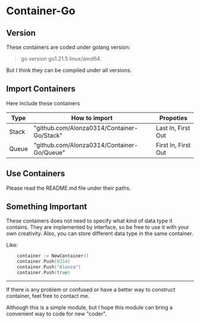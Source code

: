 # Container-Go

## Version

These containers are coded under golang version:

> go version go1.21.5 linux/amd64.

But I think they can be compiled under all versions.

## Import Containers

Here include these containers

|Type|How to import|Propoties|
|-|-|-|
|Stack|"github.com/Alonza0314/Container-Go/Stack"|Last In, First Out|
|Queue|"github.com/Alonza0314/Container-Go/Queue"|First In, First Out|

## Use Containers

Please read the README.md file under their paths.

## Something Important

These containers does not need to specify what kind of data type it contains. They are implemented by interface, so be free to use it with your own creativity.
Also, you can store different data type in the same container.

Like:

```go
    container := NewContainer()
    container.Push(0314)
    container.Push("Alonza")
    container.Push(true)
```

---

If there is any problem or confused or have a better way to construct container, feel free to contact me.

Although this is a simple module, but I hope this module can bring a convenient way to code for new "coder".
